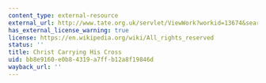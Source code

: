 ```yaml
---
content_type: external-resource
external_url: http://www.tate.org.uk/servlet/ViewWork?workid=13674&searchid=18484&tabview=image
has_external_license_warning: true
license: https://en.wikipedia.org/wiki/All_rights_reserved
status: ''
title: Christ Carrying His Cross
uid: bb8e9160-e0b8-4319-a7ff-b12a8f19846d
wayback_url: ''
---
```

